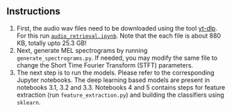 ## Instructions
1. First, the audio wav files need to be downloaded using the tool [yt-dlp](https://www.mankier.com/1/yt-dlp). For this run [`audio_retrieval.ipynb`](https://drive.google.com/file/d/1Q4RsKFqIIkKJ_Q8shg88WK1lZbSWgClm/view?usp=share_link). Note that the each file is about 880 KB, totally upto 25.3 GB!
2. Next, generate MEL spectrograms by running `generate_spectrograms.py`. If needed, you may modify the same file to change the Short Time Fourier Transform (STFT) parameters.
3. The next step is to run the models. Please refer to the corresponding Jupyter notebooks. The deep learning based models are present in notebooks 3.1, 3.2 and 3.3. Notebooks 4 and 5 contains steps for feature extraction (run `feature_extraction.py`) and building the classifiers using `sklearn`. 
